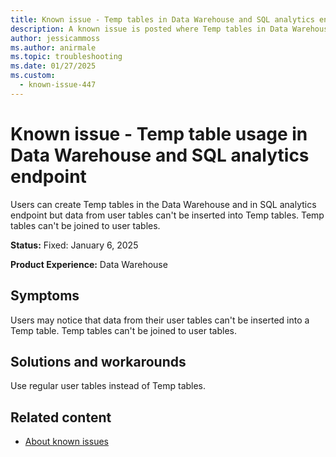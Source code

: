 ```yaml
---
title: Known issue - Temp tables in Data Warehouse and SQL analytics endpoint
description: A known issue is posted where Temp tables in Data Warehouse and SQL analytics endpoint
author: jessicammoss
ms.author: anirmale
ms.topic: troubleshooting
ms.date: 01/27/2025
ms.custom:
  - known-issue-447
---
```


# Known issue - Temp table usage in Data Warehouse and SQL analytics endpoint

Users can create Temp tables in the Data Warehouse and in SQL analytics endpoint but data from user tables can't be inserted into Temp tables. Temp tables can't be joined to user tables.

**Status:** Fixed: January 6, 2025

**Product Experience:** Data Warehouse

## Symptoms

Users may notice that data from their user tables can't be inserted into a Temp table. Temp tables can't be joined to user tables.

## Solutions and workarounds

Use regular user tables instead of Temp tables.

## Related content

- [About known issues](https://support.fabric.microsoft.com/known-issues)
